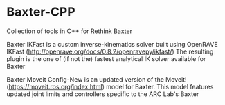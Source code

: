 # Baxter-CPP
Collection of tools in C++ for Rethink Baxter

Baxter IKFast is a custom inverse-kinematics solver built using OpenRAVE IKFast (http://openrave.org/docs/0.8.2/openravepy/ikfast/)
The resulting plugin is the one of (if not the) fastest analytical IK solver available for Baxter

Baxter Moveit Config-New is an updated version of the Moveit! (https://moveit.ros.org/index.html) model for Baxter.
This model features updated joint limits and controllers specific to the ARC Lab's Baxter
